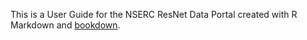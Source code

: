 This is a User Guide for the NSERC ResNet Data Portal created with R Markdown and [bookdown](https://github.com/rstudio/bookdown).
